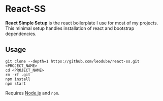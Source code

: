 # React-SS
**React Simple Setup** is the react boilerplate I use for most of my projects. This minimal setup handles installation of react and bootstrap dependencies.

## Usage
```
git clone --depth=1 https://github.com/leodube/react-ss.git <PROJECT_NAME>
cd <PROJECT_NAME>
rm -rf .git
npm install
npm start
```
Requires [Node.js](https://nodejs.org/en/download/) and `npm`.
